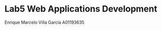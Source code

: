 <h1>
    Lab5 Web Applications Development
</h1>

<p>
    Enrique Marcelo Villa García A01193635
</p>